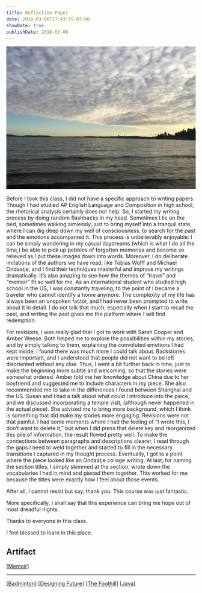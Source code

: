 ```yaml
---
title: Reflection Paper
date: 2018-03-06T17:43:55-07:00
showDate: true
publishDate: 2018-03-06
---
```


![](images/rfpaper1.JPG)

Before I took this class, I did not have a specific approach to writing papers. Though I had
studied AP English Language and Composition in high school, the rhetorical analysis certainly does not help. So, I started my writing process by doing random flashbacks in my head. Sometimes I lie on the bed, sometimes walking aimlessly, just to bring myself into a tranquil state, where I can dig deep down my well of consciousness, to search for the past and the emotions accompanied it. This process is unbelievably enjoyable: I can be simply wandering in my casual daydreams (which is what I do all the time,) be able to pick up pebbles of forgotten memories and become so relieved as I put these images down into words. Moreover, I do deliberate imitations of the authors we have read, like Tobias Wolff and Michael Ondaatje, and I find their techniques masterful and improve my writings dramatically. It’s also amazing to see how the themes of “travel” and “memoir” fit so well
for me. As an international student who studied high school in the US, I was constantly traveling, to the point of I became a traveler who cannot identify a home anymore. The complexity of my life has always been an unspoken factor, and I had never been prompted to write about it in detail. I do not talk that much, especially when I start to recall the past, and writing the past gives me the platform where I will find redemption.

For revisions, I was really glad that I got to work with Sarah Cooper and Amber Weese. Both helped me to explore the possibilities within my stories, and by simply talking to them, explaining the convoluted emotions I had kept inside, I found there was much more I could talk about. Backstories were important, and I understood that people did not want to be left disoriented without any clue. Thus, I went a bit further back in time, just to make the beginning more subtle and welcoming, so that the stories were somewhat ordered. Amber told me her knowledge about China due to her boyfriend and suggested me to include characters in my piece. She also recommended me to take in the differences I found between Shanghai and the US. Susan and I had a talk about what could I introduce into the piece, and we discussed incorporating a temple visit, (although never happened in the actual piece). She advised me to bring more background, which I think is something that did make my stories more engaging. Revisions were not that painful. I had some moments where I had the feeling of “I wrote this, I don’t want to delete it,” but when I did press that delete key and reorganized this pile of information, the result flowed pretty well. To make the connections between paragraphs and descriptions clearer, I read through the gaps I need to weld together and started to fill in the necessary transitions I captured in my thought process. Eventually, I got to a point where the piece looked like an Ondaatje collage writing. At last, for naming the section titles, I simply skimmed at the section, wrote down the vocabularies I had in mind and pieced them together. This worked for me because the titles were exactly how I feel about those events.

After all, I cannot resist but say, thank you. This course was just fantastic.

More specifically, I shall say that this experience can bring me hope out of most dreadful nights.

Thanks to everyone in this class.

I feel blessed to learn in this place.

## Artifact

[[Memoir]]

---

[[Badminton]]
[[Designing Future]]
[[The Foothill]]
[[Java]]

[//begin]: # "Autogenerated link references for markdown compatibility"
[Memoir]: Memoir "Memoir"
[Badminton]: Badminton "Badminton"
[Designing Future]: <Designing Future> "Designing Future"
[The Foothill]: <The Foothill> "Autumn Quarter Reflection"
[Java]: Java "Java"
[//end]: # "Autogenerated link references"
